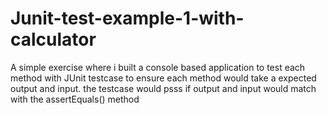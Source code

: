 # Junit-test-example-1-with-calculator


A simple exercise where i built a console based application to test each method with JUnit testcase 
to ensure each method would take a expected output and input. the testcase would psss if output and input would match with the assertEquals() method
